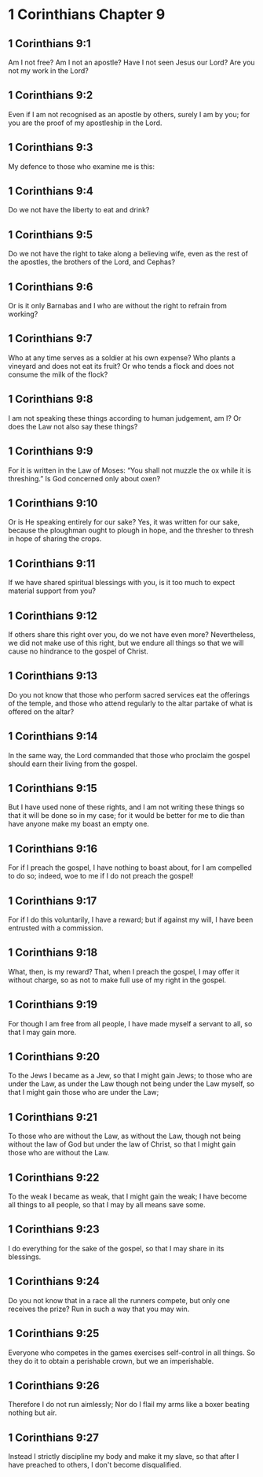 # 1 Corinthians Chapter 9

## 1 Corinthians 9:1

Am I not free? Am I not an apostle? Have I not seen Jesus our Lord? Are you not my work in the Lord?

## 1 Corinthians 9:2

Even if I am not recognised as an apostle by others, surely I am by you; for you are the proof of my apostleship in the Lord.

## 1 Corinthians 9:3

My defence to those who examine me is this:

## 1 Corinthians 9:4

Do we not have the liberty to eat and drink?

## 1 Corinthians 9:5

Do we not have the right to take along a believing wife, even as the rest of the apostles, the brothers of the Lord, and Cephas?

## 1 Corinthians 9:6

Or is it only Barnabas and I who are without the right to refrain from working?

## 1 Corinthians 9:7

Who at any time serves as a soldier at his own expense? Who plants a vineyard and does not eat its fruit? Or who tends a flock and does not consume the milk of the flock?

## 1 Corinthians 9:8

I am not speaking these things according to human judgement, am I? Or does the Law not also say these things?

## 1 Corinthians 9:9

For it is written in the Law of Moses: “You shall not muzzle the ox while it is threshing.” Is God concerned only about oxen?

## 1 Corinthians 9:10

Or is He speaking entirely for our sake? Yes, it was written for our sake, because the ploughman ought to plough in hope, and the thresher to thresh in hope of sharing the crops.

## 1 Corinthians 9:11

If we have shared spiritual blessings with you, is it too much to expect material support from you?

## 1 Corinthians 9:12

If others share this right over you, do we not have even more? Nevertheless, we did not make use of this right, but we endure all things so that we will cause no hindrance to the gospel of Christ.

## 1 Corinthians 9:13

Do you not know that those who perform sacred services eat the offerings of the temple, and those who attend regularly to the altar partake of what is offered on the altar?

## 1 Corinthians 9:14

In the same way, the Lord commanded that those who proclaim the gospel should earn their living from the gospel.

## 1 Corinthians 9:15

But I have used none of these rights, and I am not writing these things so that it will be done so in my case; for it would be better for me to die than have anyone make my boast an empty one.

## 1 Corinthians 9:16

For if I preach the gospel, I have nothing to boast about, for I am compelled to do so; indeed, woe to me if I do not preach the gospel!

## 1 Corinthians 9:17

For if I do this voluntarily, I have a reward; but if against my will, I have been entrusted with a commission.

## 1 Corinthians 9:18

What, then, is my reward? That, when I preach the gospel, I may offer it without charge, so as not to make full use of my right in the gospel.

## 1 Corinthians 9:19

For though I am free from all people, I have made myself a servant to all, so that I may gain more.

## 1 Corinthians 9:20

To the Jews I became as a Jew, so that I might gain Jews; to those who are under the Law, as under the Law though not being under the Law myself, so that I might gain those who are under the Law;

## 1 Corinthians 9:21

To those who are without the Law, as without the Law, though not being without the law of God but under the law of Christ, so that I might gain those who are without the Law.

## 1 Corinthians 9:22

To the weak I became as weak, that I might gain the weak; I have become all things to all people, so that I may by all means save some.

## 1 Corinthians 9:23

I do everything for the sake of the gospel, so that I may share in its blessings.

## 1 Corinthians 9:24

Do you not know that in a race all the runners compete, but only one receives the prize? Run in such a way that you may win.

## 1 Corinthians 9:25

Everyone who competes in the games exercises self-control in all things. So they do it to obtain a perishable crown, but we an imperishable.

## 1 Corinthians 9:26

Therefore I do not run aimlessly; Nor do I flail my arms like a boxer beating nothing but air.

## 1 Corinthians 9:27

Instead I strictly discipline my body and make it my slave, so that after I have preached to others, I don't become disqualified.
